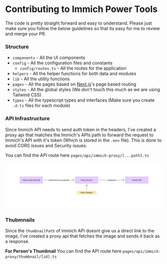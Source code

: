 # Contributing to Immich Power Tools

The code is pretty straight forward and easy to understand. Please just make sure you follow the below guidelines so that its easy for me to review and merge your PR.


### Structure

- `components` - All the UI components
- `config` - All the configuration files and constants
  - `config/routes.ts` - All the routes for the application
- `helpers` - All the helper functions for both data and modules
- `lib` - All the utility functions
- `pages` - All the pages based on [Next.js](https://nextjs.org/)'s page based routing
- `styles` - All the global styles (We don't touch this much as we are using Tailwind CSS)
- `types` - All the typescript types and interfaces (Make sure you create `.d.ts` files for each module)

### API Infrastructure

Since Immich API needs to send auth token in the headers, I've created a proxy api that matches the Immich's APIs path to forward the request to Immich's API with it's token (Which is stored in the `.env` file). This is done to avoid CORS issues and Security issues.

You can find the API route here `pages/api/immich-proxy/[...path].ts`

![Immich Proxy API](./screenshots/screenshot-infra.jpg)


### Thubmnails

Since the `thumbnailPath` of Immich API doesnt give us a direct link to the image, I've created a proxy api that fetches the image and sends it back as a response. 

**For Person's Thumbnail**
You can find the API route here `pages/api/immich-proxy/thumbnail/[id].ts`